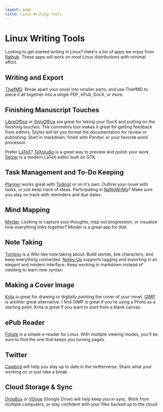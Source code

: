 ```yaml
---
layout: page
title: Linux Writing Tools
---
```


# Linux Writing Tools

Looking to get started writing in Linux? Here's a list of apps we enjoy from [flathub](https://flathub.org). These apps will work on most Linux distributions with minimal effort.

## Writing and Export

[ThiefMD](https://flathub.org/apps/details/com.github.kmwallio.thiefmd). Break apart your novel into smaller parts, and use ThiefMD to piece it all together into a single PDF, ePub, DocX, or more.

## Finishing Manuscript Touches

[LibreOffice](https://flathub.org/apps/details/org.libreoffice.LibreOffice) or [OnlyOffice](https://flathub.org/apps/details/org.onlyoffice.desktopeditors) are great for taking your DocX and putting on the finishing touches. The comments tool makes it great for getting feedback from editors. Styles will let you format the documentation for review or publishing. Start in markdown, finish with Pandoc or your favorite word processor.

Prefer [LaTeX](https://latex-project.org)? [TeXstudio](https://flathub.org/apps/details/org.texstudio.TeXstudio) is a great way to preview and polish your work. [Setzer](https://flathub.org/apps/details/org.cvfosammmm.Setzer) is a modern LaTeX editor built on GTK.

## Task Management and To-Do Keeping

[Planner](https://flathub.org/apps/details/com.github.alainm23.planner) works great with [Todoist](https://todoist.com) or on it's own. Outline your novel with tasks, or just keep track of ideas. Participating in [NaNoWriMo](https://nanowrimo.org)? Make sure you stay on track with reminders and due dates.

## Mind Mapping

[Minder](https://flathub.org/apps/details/com.github.phase1geo.minder). Looking to capture your thoughts, map out progression, or visualize how everything links together? Minder is a great app for that.

## Note Taking

[Tomboy](https://flathub.org/apps/details/org.gnome.Tomboy) is a Wiki-like note taking about. Build worlds, link characters, and keep everything connected. [Notes-Up](https://flathub.org/apps/details/com.github.philip_scott.notes-up) supports tagging and exporting in an elegant and modern interface. Keep working in markdown instead of needing to learn new syntax.

## Making a Cover Image

[Krita](https://flathub.org/apps/details/org.kde.krita) is great for drawing or digitally painting the cover of your novel. [GIMP](https://flathub.org/apps/details/org.gimp.GIMP) is another great alternative. I find GIMP is great if you're using a Photo as a starting point. Krita is great if you want to start from a blank canvas.

## ePub Reader

[Foliate](https://flathub.org/apps/details/com.github.johnfactotum.Foliate) is a simple e-reader for Linux. With multiple viewing modes, you'll be sure to find the one that keeps you turning pages.

## Twitter

[Cawbird](https://flathub.org/apps/details/uk.co.ibboard.cawbird) will help you stay up to date in the twitterverse. Share what your working on or just take a break.

## Cloud Storage & Sync

[DropBox](https://flathub.org/apps/details/com.dropbox.Client) or [VGrive](https://flathub.org/apps/details/com.github.bcedu.vgrive) (Google Drive) will help keep you in sync. Work from multiple computers, or stay confident with your files backed up to the cloud.
